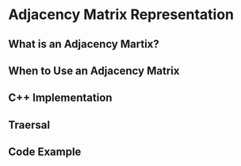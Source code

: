 # Adjacency Matrix Representation
## What is an Adjacency Martix?
## When to Use an Adjacency Matrix
## C++ Implementation
## Traersal
## Code Example